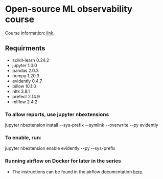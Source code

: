 # Open-source ML observability course

Course information: [link](https://www.evidentlyai.com/ml-observability-course).

## Requirments
- scikit-learn 0.24.2
- jupyter      1.0.0
- pandas       2.0.3
- numpy        1.20.3
- evidently    0.4.7
- pillow       10.1.0
- nltk         3.8.1
- prefect      2.14.9
- mlflow       2.4.2

### To allow reports, use jupyter nbextensions
jupyter nbextension install --sys-prefix --symlink --overwrite --py evidently

### To enable, run:
jupyter nbextension enable evidently --py --sys-prefix

### Running airflow on Docker for later in the series
- The instructions can be found in the airflow documentation [here](https://airflow.apache.org/docs/apache-airflow/stable/howto/docker-compose/index.html#running-airflow-in-docker).